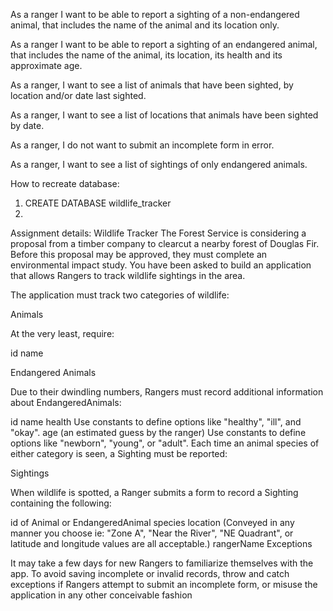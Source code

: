 As a ranger I want to be able to report a sighting of a non-endangered animal, that includes the name of the animal and its location only.

As a ranger I want to be able to report a sighting of an endangered animal, that includes the name of the animal, its location, its health and its approximate age.

As a ranger, I want to see a list of animals that have been sighted, by location and/or date last sighted.

As a ranger, I want to see a list of locations that animals have been sighted by date.

As a ranger, I do not want to submit an incomplete form in error.

As a ranger, I want to see a list of sightings of only endangered animals.

How to recreate database:
1) CREATE DATABASE wildlife_tracker
2)



Assignment details:
Wildlife Tracker
The Forest Service is considering a proposal from a timber company to clearcut a nearby forest of Douglas Fir. Before this proposal may be approved, they must complete an environmental impact study. You have been asked to build an application that allows Rangers to track wildlife sightings in the area.

The application must track two categories of wildlife:

Animals

At the very least, require:

id
name

Endangered Animals

Due to their dwindling numbers, Rangers must record additional information about EndangeredAnimals:

id
name
health
Use constants to define options like "healthy", "ill", and "okay".
age (an estimated guess by the ranger)
Use constants to define options like "newborn", "young", or "adult".
Each time an animal species of either category is seen, a Sighting must be reported:

Sightings

When wildlife is spotted, a Ranger submits a form to record a Sighting containing the following:

id of Animal or EndangeredAnimal species
location
(Conveyed in any manner you choose ie: "Zone A", "Near the River", "NE Quadrant", or latitude and longitude values are all acceptable.)
rangerName
Exceptions

It may take a few days for new Rangers to familiarize themselves with the app. To avoid saving incomplete or invalid records, throw and catch exceptions if Rangers attempt to submit an incomplete form, or misuse the application in any other conceivable fashion
